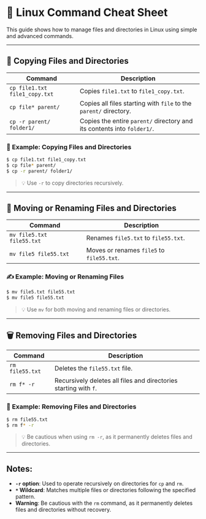 
# 📁 Linux Command Cheat Sheet

This guide shows how to manage files and directories in Linux using simple and advanced commands.

---

## 📂 Copying Files and Directories

| Command                                 | Description                                                                 |
|-----------------------------------------|-----------------------------------------------------------------------------|
| `cp file1.txt file1_copy.txt`           | Copies `file1.txt` to `file1_copy.txt`.                                     |
| `cp file* parent/`                      | Copies all files starting with `file` to the `parent/` directory.           |
| `cp -r parent/ folder1/`                | Copies the entire `parent/` directory and its contents into `folder1/`.     |

### 🌳 Example: Copying Files and Directories

```bash
$ cp file1.txt file1_copy.txt
$ cp file* parent/
$ cp -r parent/ folder1/
```

> 💡 Use `-r` to copy directories recursively.

---

## 📄 Moving or Renaming Files and Directories

| Command                                 | Description                                                                 |
|-----------------------------------------|-----------------------------------------------------------------------------|
| `mv file5.txt file55.txt`               | Renames `file5.txt` to `file55.txt`.                                         |
| `mv file5 file55.txt`                   | Moves or renames `file5` to `file55.txt`.                                   |

### ✍️ Example: Moving or Renaming Files

```bash
$ mv file5.txt file55.txt
$ mv file5 file55.txt
```

> 💡 Use `mv` for both moving and renaming files or directories.

---

## 🗑 Removing Files and Directories

| Command                                 | Description                                                                 |
|-----------------------------------------|-----------------------------------------------------------------------------|
| `rm file55.txt`                         | Deletes the `file55.txt` file.                                               |
| `rm f* -r`                              | Recursively deletes all files and directories starting with `f`.            |

### 🌳 Example: Removing Files and Directories

```bash
$ rm file55.txt
$ rm f* -r
```

> 💡 Be cautious when using `rm -r`, as it permanently deletes files and directories.

---

## Notes:
- **`-r` option**: Used to operate recursively on directories for `cp` and `rm`.
- **`*` Wildcard**: Matches multiple files or directories following the specified pattern.
- **Warning**: Be cautious with the `rm` command, as it permanently deletes files and directories without recovery.
